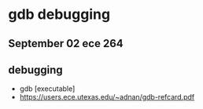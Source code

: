 # gdb debugging
**September 02**
**ece 264**
---

## debugging

 - gdb [executable]
 - https://users.ece.utexas.edu/~adnan/gdb-refcard.pdf

